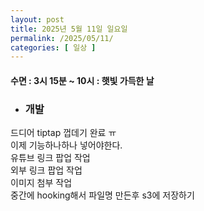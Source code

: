 ```yaml
---
layout: post
title: 2025년 5월 11일 일요일
permalink: /2025/05/11/
categories: [ 일상 ]
---
```

#### 수면 : 3시 15분 ~ 10시 : 햇빛 가득한 날<br/>
* ### 개발<br/>
드디어 tiptap 껍데기 완료 ㅠ<br/>
이제 기능하나하나 넣어야한다.<br/>
유튜브 링크 팝업 작업<br/>
외부 링크 팝업 작업<br/>
이미지 첨부 작업<br/>
중간에 hooking해서 파일명 만든후 s3에 저장하기